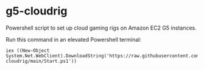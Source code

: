 # g5-cloudrig
Powershell script to set up cloud gaming rigs on Amazon EC2 G5 instances.

Run this command in an elevated Powershell terminal:
```
iex ((New-Object System.Net.WebClient).DownloadString('https://raw.githubusercontent.com/tomgrice/g5-cloudrig/main/Start.ps1'))
```
